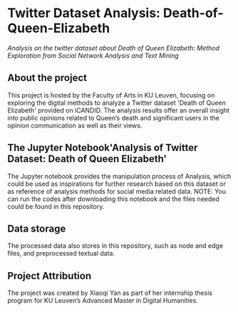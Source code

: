 # Twitter Dataset Analysis: Death-of-Queen-Elizabeth
*Analysis on the twitter dataset about Death of Queen Elizabeth: Method Exploration from Social Network Analysis and Text Mining*
## About the project 
This project is hosted by the Faculty of Arts in KU Leuven, focusing on exploring the digital methods to analyze a Twitter dataset 'Death of Queen Elizabeth' provided on iCANDID. The analysis results offer an overall insight into public opinions related to Queen’s death and significant users in the opinion communication as well as their views. 
## The Jupyter Notebook'Analysis of Twitter Dataset: Death of Queen Elizabeth'  
The Jupyter notebook provides the manipulation process of Analysis, which could be used as inspirations for further research based on this dataset or as reference of analysis methods for social media related data.
NOTE: You can run the codes after downloading this notebook and the files needed could be found in this repository.
## Data storage 
The processed data also stores in this repository, such as node and edge files, and preprocessed textual data.
## Project Attribution
The project was created by Xiaoqi Yan as part of her internship thesis program for KU Leuven’s Advanced Master in Digital Humanities.

